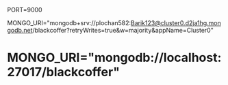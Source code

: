 PORT=9000

MONGO_URI="mongodb+srv://plochan582:Barik123@cluster0.d2ja1hg.mongodb.net/blackcoffer?retryWrites=true&w=majority&appName=Cluster0"


# MONGO_URI="mongodb://localhost:27017/blackcoffer"
